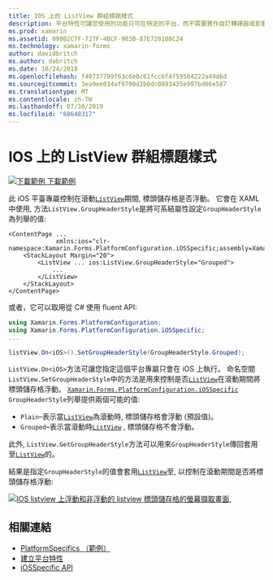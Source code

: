```yaml
---
title: IOS 上的 ListView 群組標題樣式
description: 平台特性可讓您使用的功能只可在特定的平台，而不需要實作自訂轉譯器或影響。 本文說明如何使用 iOS 平臺特定的來控制是否在滾動期間浮動 ListView 標頭儲存格。
ms.prod: xamarin
ms.assetid: 099B2C7F-727F-4BCF-903B-87E728108C24
ms.technology: xamarin-forms
author: davidbritch
ms.author: dabritch
ms.date: 10/24/2018
ms.openlocfilehash: f40737799f63c6e0c61fcc6f4f59584222a49d6d
ms.sourcegitcommit: 3ea9ee034af9790d2b0dc0893435e997bd06e587
ms.translationtype: MT
ms.contentlocale: zh-TW
ms.lasthandoff: 07/30/2019
ms.locfileid: "68648317"
---
```

# <a name="listview-group-header-style-on-ios"></a>IOS 上的 ListView 群組標題樣式

[![下載範例](~/media/shared/download.png) 下載範例](https://docs.microsoft.com/samples/xamarin/xamarin-forms-samples/userinterface-platformspecifics)

此 iOS 平臺專屬控制在滾動[`ListView`](xref:Xamarin.Forms.ListView)期間, 標頭儲存格是否浮動。 它會在 XAML 中使用, 方法`ListView.GroupHeaderStyle`是將可系結屬性設定`GroupHeaderStyle`為列舉的值:

```xaml
<ContentPage ...
             xmlns:ios="clr-namespace:Xamarin.Forms.PlatformConfiguration.iOSSpecific;assembly=Xamarin.Forms.Core">
    <StackLayout Margin="20">
        <ListView ... ios:ListView.GroupHeaderStyle="Grouped">
            ...
        </ListView>
    </StackLayout>
</ContentPage>
```

或者，它可以取用從 C# 使用 fluent API:

```csharp
using Xamarin.Forms.PlatformConfiguration;
using Xamarin.Forms.PlatformConfiguration.iOSSpecific;
...

listView.On<iOS>().SetGroupHeaderStyle(GroupHeaderStyle.Grouped);
```

`ListView.On<iOS>`方法可讓您指定這個平台專屬只會在 iOS 上執行。 命名空間`ListView.SetGroupHeaderStyle`中的方法是用來控制是否[`ListView`](xref:Xamarin.Forms.ListView)在滾動期間將標頭儲存格浮動。 [`Xamarin.Forms.PlatformConfiguration.iOSSpecific`](xref:Xamarin.Forms.PlatformConfiguration.iOSSpecific) `GroupHeaderStyle`列舉提供兩個可能的值:

- `Plain`–表示當[`ListView`](xref:Xamarin.Forms.ListView)為滾動時, 標頭儲存格會浮動 (預設值)。
- `Grouped`–表示當滾動時[`ListView`](xref:Xamarin.Forms.ListView) , 標頭儲存格不會浮動。

此外, `ListView.GetGroupHeaderStyle`方法可以用來`GroupHeaderStyle`傳回套用至[`ListView`](xref:Xamarin.Forms.ListView)的。

結果是指定`GroupHeaderStyle`的值會套用[`ListView`](xref:Xamarin.Forms.ListView)至, 以控制在滾動期間是否將標頭儲存格浮動:

[ ![IOS listview 上浮動和非浮動的 listview 標頭儲存格的螢幕擷取畫面,](listview-group-header-style-images/group-header-styles.png "其中包含浮動和非浮動的標頭儲存格")](listview-group-header-style-images/group-header-styles-large.png#lightbox "具有浮動和非浮動標頭儲存格的 ListView")

## <a name="related-links"></a>相關連結

- [PlatformSpecifics （範例）](https://docs.microsoft.com/samples/xamarin/xamarin-forms-samples/userinterface-platformspecifics)
- [建立平台特性](~/xamarin-forms/platform/platform-specifics/index.md#creating-platform-specifics)
- [iOSSpecific API](xref:Xamarin.Forms.PlatformConfiguration.iOSSpecific)
